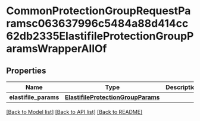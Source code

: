 # CommonProtectionGroupRequestParamsc063637996c5484a88d414cc62db2335ElastifileProtectionGroupParamsWrapperAllOf


## Properties
Name | Type | Description | Notes
------------ | ------------- | ------------- | -------------
**elastifile_params** | [**ElastifileProtectionGroupParams**](ElastifileProtectionGroupParams.md) |  | [optional] 

[[Back to Model list]](../README.md#documentation-for-models) [[Back to API list]](../README.md#documentation-for-api-endpoints) [[Back to README]](../README.md)


